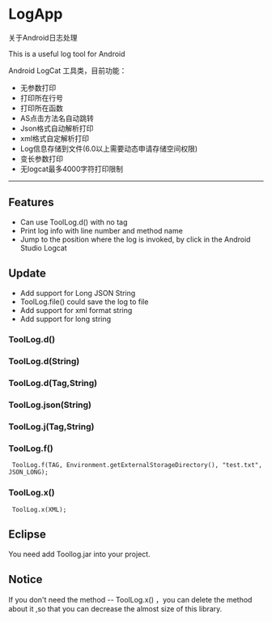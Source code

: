 # LogApp
关于Android日志处理

This is a useful log tool for Android 

Android LogCat 工具类，目前功能：

- 无参数打印
- 打印所在行号
- 打印所在函数
- AS点击方法名自动跳转
- Json格式自动解析打印
- xml格式自定解析打印
- Log信息存储到文件(6.0以上需要动态申请存储空间权限)
- 变长参数打印
- 无logcat最多4000字符打印限制

---

## Features

- Can use ToolLog.d() with no tag
- Print log info with line number and method name
- Jump to the position where the log is invoked, by click in the Android Studio Logcat

## Update

- Add support for Long JSON String
- ToolLog.file() could save the log to file
- Add support for xml format string
- Add support for long string

### ToolLog.d()
### ToolLog.d(String)
### ToolLog.d(Tag,String)
### ToolLog.json(String)
### ToolLog.j(Tag,String)
### ToolLog.f()
```
 ToolLog.f(TAG, Environment.getExternalStorageDirectory(), "test.txt", JSON_LONG);
```
### ToolLog.x()
```
 ToolLog.x(XML);
```
## Eclipse

You need add Toollog.jar into your project.

## Notice

If you don't need the method -- ToolLog.x() ，you can delete the method about it ,so that you can decrease the almost size of this library.
